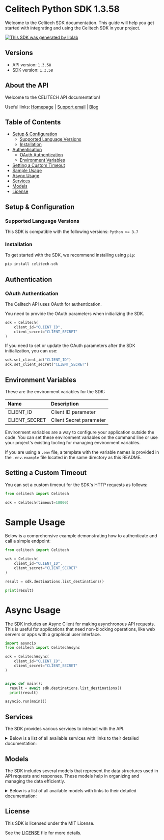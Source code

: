 # Celitech Python SDK 1.3.58

Welcome to the Celitech SDK documentation. This guide will help you get started with integrating and using the Celitech SDK in your project.

[![This SDK was generated by liblab](https://raw.githubusercontent.com/liblaber/liblab-assets/main/assets/built-by-liblab-icon.svg)](https://liblab.com/?utm_source=readme)

## Versions

- API version: `1.3.58`
- SDK version: `1.3.58`

## About the API

Welcome to the CELITECH API documentation!

Useful links: [Homepage](https://www.celitech.com) | [Support email](mailto:support@celitech.com) | [Blog](https://www.celitech.com/blog/)

## Table of Contents

- [Setup & Configuration](#setup--configuration)
  - [Supported Language Versions](#supported-language-versions)
  - [Installation](#installation)
- [Authentication](#authentication)
  - [OAuth Authentication](#oauth-authentication)
  - [Environment Variables](#environment-variables)
- [Setting a Custom Timeout](#setting-a-custom-timeout)
- [Sample Usage](#sample-usage)
- [Async Usage](#async-usage)
- [Services](#services)
- [Models](#models)
- [License](#license)

## Setup & Configuration

### Supported Language Versions

This SDK is compatible with the following versions: `Python >= 3.7`

### Installation

To get started with the SDK, we recommend installing using `pip`:

```bash
pip install celitech-sdk
```

## Authentication

### OAuth Authentication

The Celitech API uses OAuth for authentication.

You need to provide the OAuth parameters when initializing the SDK.

```py
sdk = Celitech(
    client_id="CLIENT_ID",
    client_secret="CLIENT_SECRET"
)
```

If you need to set or update the OAuth parameters after the SDK initialization, you can use:

```py
sdk.set_client_id("CLIENT_ID")
sdk.set_client_secret("CLIENT_SECRET")
```

## Environment Variables

These are the environment variables for the SDK:

| Name          | Description             |
| :------------ | :---------------------- |
| CLIENT_ID     | Client ID parameter     |
| CLIENT_SECRET | Client Secret parameter |

Environment variables are a way to configure your application outside the code. You can set these environment variables on the command line or use your project's existing tooling for managing environment variables.

If you are using a `.env` file, a template with the variable names is provided in the `.env.example` file located in the same directory as this README.

## Setting a Custom Timeout

You can set a custom timeout for the SDK's HTTP requests as follows:

```py
from celitech import Celitech

sdk = Celitech(timeout=10000)
```

# Sample Usage

Below is a comprehensive example demonstrating how to authenticate and call a simple endpoint:

```py
from celitech import Celitech

sdk = Celitech(
    client_id="CLIENT_ID",
    client_secret="CLIENT_SECRET"
)

result = sdk.destinations.list_destinations()

print(result)

```

# Async Usage

The SDK includes an Async Client for making asynchronous API requests. This is useful for applications that need non-blocking operations, like web servers or apps with a graphical user interface.

```py
import asyncio
from celitech import CelitechAsync

sdk = CelitechAsync(
    client_id="CLIENT_ID",
    client_secret="CLIENT_SECRET"
)


async def main():
  result = await sdk.destinations.list_destinations()
  print(result)

asyncio.run(main())
```

## Services

The SDK provides various services to interact with the API.

<details>
<summary>Below is a list of all available services with links to their detailed documentation:</summary>

| Name                                                                 |
| :------------------------------------------------------------------- |
| [DestinationsService](documentation/services/DestinationsService.md) |
| [PackagesService](documentation/services/PackagesService.md)         |
| [PurchasesService](documentation/services/PurchasesService.md)       |
| [ESimService](documentation/services/ESimService.md)                 |
| [IFrameService](documentation/services/IFrameService.md)             |

</details>

## Models

The SDK includes several models that represent the data structures used in API requests and responses. These models help in organizing and managing the data efficiently.

<details>
<summary>Below is a list of all available models with links to their detailed documentation:</summary>

| Name                                                                                         | Description |
| :------------------------------------------------------------------------------------------- | :---------- |
| [ListDestinationsOkResponse](documentation/models/ListDestinationsOkResponse.md)             |             |
| [ListPackagesOkResponse](documentation/models/ListPackagesOkResponse.md)                     |             |
| [CreatePurchaseV2Request](documentation/models/CreatePurchaseV2Request.md)                   |             |
| [CreatePurchaseV2OkResponse](documentation/models/CreatePurchaseV2OkResponse.md)             |             |
| [ListPurchasesOkResponse](documentation/models/ListPurchasesOkResponse.md)                   |             |
| [CreatePurchaseRequest](documentation/models/CreatePurchaseRequest.md)                       |             |
| [CreatePurchaseOkResponse](documentation/models/CreatePurchaseOkResponse.md)                 |             |
| [TopUpEsimRequest](documentation/models/TopUpEsimRequest.md)                                 |             |
| [TopUpEsimOkResponse](documentation/models/TopUpEsimOkResponse.md)                           |             |
| [EditPurchaseRequest](documentation/models/EditPurchaseRequest.md)                           |             |
| [EditPurchaseOkResponse](documentation/models/EditPurchaseOkResponse.md)                     |             |
| [GetPurchaseConsumptionOkResponse](documentation/models/GetPurchaseConsumptionOkResponse.md) |             |
| [GetEsimOkResponse](documentation/models/GetEsimOkResponse.md)                               |             |
| [GetEsimDeviceOkResponse](documentation/models/GetEsimDeviceOkResponse.md)                   |             |
| [GetEsimHistoryOkResponse](documentation/models/GetEsimHistoryOkResponse.md)                 |             |
| [TokenOkResponse](documentation/models/TokenOkResponse.md)                                   |             |
| [BadRequest](documentation/models/BadRequest.md)                                             |             |
| [Unauthorized](documentation/models/Unauthorized.md)                                         |             |

</details>

## License

This SDK is licensed under the MIT License.

See the [LICENSE](LICENSE) file for more details.
